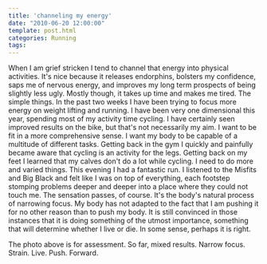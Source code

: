 ```yaml
---
title: 'channeling my energy'
date: "2010-06-20 12:00:00"
template: post.html
categories: Running
tags:
---
```


When I am grief stricken I tend to channel that energy into physical activities. It's nice because it releases endorphins, bolsters my confidence, saps me of nervous energy, and improves my long term prospects of being slightly less ugly. Mostly though, it takes up time and makes me tired. The simple things. In the past two weeks I have been trying to focus more energy on weight lifting and running. I have been very one dimensional this year, spending most of my activity time cycling. I have certainly seen improved results on the bike, but that's not necessarily my aim. I want to be fit in a more comprehensive sense. I want my body to be capable of a multitude of different tasks. Getting back in the gym I quickly and painfully became aware that cycling is an activity for the legs. Getting back on my feet I learned that my calves don't do a lot while cycling. I need to do more and varied things. This evening I had a fantastic run. I listened to the Misfits and Big Black and felt like I was on top of everything, each footstep stomping problems deeper and deeper into a place where they could not touch me. The sensation passes, of course. It's the body's natural process of narrowing focus. My body has not adapted to the fact that I am pushing it for no other reason than to push my body. It is still convinced in those instances that it is doing something of the utmost importance, something that will determine whether I live or die. In some sense, perhaps it is right.  
  
The photo above is for assessment. So far, mixed results. Narrow focus. Strain. Live. Push. Forward.